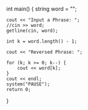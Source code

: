 int main()
{
	string word = "";

	cout << "Input a Phrase: ";
	//cin >> word;
	getline(cin, word);

	int k = word.length() - 1;

	cout << "Reversed Phrase: ";

	for (k; k >= 0; k--) {
		cout << word[k];
	}
	cout << endl;
	system("PAUSE");
	return 0;
}
